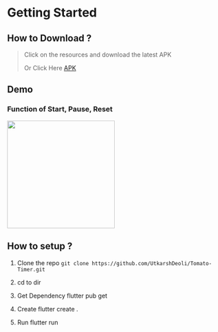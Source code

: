 # Getting Started

## How to Download ?
> Click on the resources and download the latest APK
>
> 
> Or Click Here [APK](https://github.com/UtkarshDeoli/Tomato-Timer/releases/download/prerelease/app-release.apk)

## Demo

### Function of Start, Pause, Reset 

<img src="https://github.com/UtkarshDeoli/Tomato-Timer/assets/89682101/794aec57-a698-432e-b272-96676ad7f997" width="250" height="250"/>

## How to setup ?
1. Clone the repo
`git clone https://github.com/UtkarshDeoli/Tomato-Timer.git`

2. cd to dir

3. Get Dependency flutter pub get

4. Create flutter create .


5. Run flutter run
